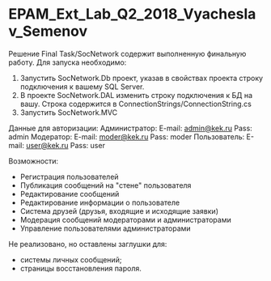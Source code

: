 # EPAM_Ext_Lab_Q2_2018_Vyacheslav_Semenov

Решение Final Task/SocNetwork содержит выполненную финальную работу.
Для запуска необходимо:
1. Запустить SocNetwork.Db проект, указав в свойствах проекта строку подключения к вашему SQL Server.
2. В проекте SocNetwork.DAL изменить строку подключения к БД на вашу. Строка содержится в ConnectionStrings/ConnectionString.cs
3. Запустить SocNetwork.MVC

Данные для авторизации:
Администратор: E-mail: admin@kek.ru Pass: admin
Модератор: E-mail: moder@kek.ru Pass: moder
Пользователь: E-mail: user@kek.ru Pass: user

Возможности:
- Регистрация пользователей
- Публикация сообщений на "стене" пользователя
- Редактирование сообщений
- Редактирование информации о пользователе
- Система друзей (друзья, входящие и исходящие заявки)
- Модерация сообщений модераторами и администраторами
- Управление пользователями администраторами

Не реализовано, но оставлены заглушки для:
- системы личных сообщений;
- страницы восстановления пароля.
